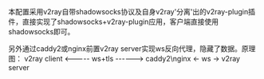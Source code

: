 本配置采用v2ray自带shadowsocks协议及自身v2ray'分离'出的v2ray-plugin插件，直接实现了shadowsocks+v2ray-plugin应用，客户端直接使用shadowsocks即可。

另外通过caddy2或nginx前置v2ray server实现ws反向代理，隐藏了数据。原理图： v2ray client <----- ws+tls ------> caddy2\nginx <- ws -> v2ray server
